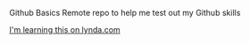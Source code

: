 Github Basics
Remote repo to help me test out my Github skills

[I'm learning this on lynda.com](http://lynda.com)
